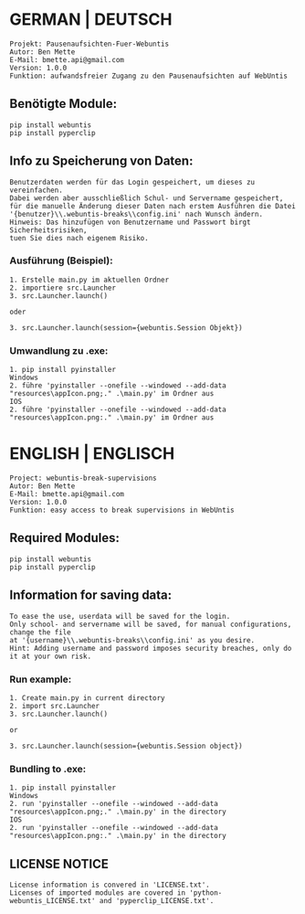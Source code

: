 # GERMAN | DEUTSCH

    Projekt: Pausenaufsichten-Fuer-Webuntis
    Autor: Ben Mette
    E-Mail: bmette.api@gmail.com
    Version: 1.0.0
    Funktion: aufwandsfreier Zugang zu den Pausenaufsichten auf WebUntis


## Benötigte Module:
    pip install webuntis
    pip install pyperclip


## Info zu Speicherung von Daten:
    Benutzerdaten werden für das Login gespeichert, um dieses zu vereinfachen.
    Dabei werden aber ausschließlich Schul- und Servername gespeichert,
    für die manuelle Änderung dieser Daten nach erstem Ausführen die Datei
    '{benutzer}\\.webuntis-breaks\\config.ini' nach Wunsch ändern.
    Hinweis: Das hinzufügen von Benutzername und Passwort birgt Sicherheitsrisiken, 
    tuen Sie dies nach eigenem Risiko.


### Ausführung (Beispiel):
    1. Erstelle main.py im aktuellen Ordner
    2. importiere src.Launcher
    3. src.Launcher.launch()

    oder

    3. src.Launcher.launch(session={webuntis.Session Objekt})

### Umwandlung zu .exe:
    1. pip install pyinstaller
    Windows
    2. führe 'pyinstaller --onefile --windowed --add-data "resources\appIcon.png;." .\main.py' im Ordner aus
    IOS
    2. führe 'pyinstaller --onefile --windowed --add-data "resources\appIcon.png:." .\main.py' im Ordner aus



# ENGLISH | ENGLISCH

    Project: webuntis-break-supervisions
    Autor: Ben Mette
    E-Mail: bmette.api@gmail.com
    Version: 1.0.0
    Funktion: easy access to break supervisions in WebUntis


## Required Modules:
    pip install webuntis
    pip install pyperclip


## Information for saving data:
    To ease the use, userdata will be saved for the login.
    Only school- and servername will be saved, for manual configurations, change the file
    at '{username}\\.webuntis-breaks\\config.ini' as you desire.
    Hint: Adding username and password imposes security breaches, only do it at your own risk.


### Run example:
    1. Create main.py in current directory
    2. import src.Launcher
    3. src.Launcher.launch()

    or

    3. src.Launcher.launch(session={webuntis.Session object})

### Bundling to .exe:
    1. pip install pyinstaller
    Windows
    2. run 'pyinstaller --onefile --windowed --add-data "resources\appIcon.png;." .\main.py' in the directory
    IOS
    2. run 'pyinstaller --onefile --windowed --add-data "resources\appIcon.png:." .\main.py' in the directory
   
## LICENSE NOTICE
    License information is convered in 'LICENSE.txt'.
    Licenses of imported modules are covered in 'python-webuntis_LICENSE.txt' and 'pyperclip_LICENSE.txt'.




